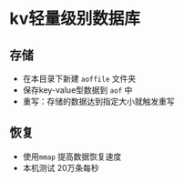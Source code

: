 # kv轻量级别数据库

## 存储

 - 在本目录下新建 `aoffile` 文件夹
 - 保存key-value型数据到 `aof` 中
 - 重写：存储的数据达到指定大小就触发重写

## 恢复

- 使用`mmap` 提高数据恢复速度
- 本机测试 20万条每秒

